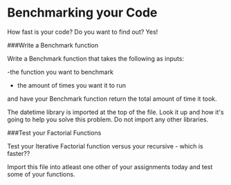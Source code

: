 Benchmarking your Code
=======================

How fast is your code? Do you want to find out? Yes!

###Write a Benchmark function

Write a Benchmark function that takes the following as inputs:

-the function you want to benchmark  
- the amount of times you want it to run  

and have your Benchmark function return the total amount of time it took.

The datetime library is imported at the top of the file. Look it up and how it's going to help you solve this problem. Do not import any other libraries.

###Test your Factorial Functions

Test your Iterative Factorial function versus your recursive - which is faster??

Import this file into atleast one other of your assignments today and test some of your functions.